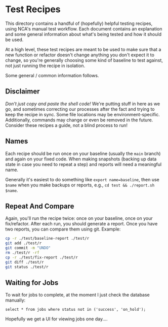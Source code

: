# Test Recipes

This directory contains a handful of (hopefully) helpful testing recipes, using
NCA's manual test workflow. Each document contains an explanation and some
general information about what's being tested and how it should be used.

At a high level, these test recipes are meant to be used to make sure that a
new function or refactor doesn't change anything you don't expect it to change,
so you're generally choosing some kind of baseline to test against, not just
running the recipe in isolation.

Some general / common information follows.

## Disclaimer

*Don't just copy and paste the shell code!* We're putting stuff in here as we
go, and sometimes correcting our processes after the fact and trying to keep
the recipe in sync. Some file locations may be environment-specific.
Additionally, commands may change or even be removed in the future. Consider
these recipes a guide, not a blind process to run!

## Names

Each recipe should be run once on your baseline (usually the `main` branch) and
again on your fixed code. When making snapshots (backing up data state in case
you need to repeat a step) and reports will need a meaningful name.

Generally it's easiest to do something like `export name=baseline`, then use
`$name` when you make backups or reports, e.g., `cd test && ./report.sh $name`.

## Repeat And Compare

Again, you'll run the recipe twice: once on your baseline, once on your
fix/refactor. After each run, you should generate a report. Once you have two
reports, you can compare them using git. Example:

```bash
cp -r ./test/baseline-report ./test/r
git add ./test/r
git commit -m "UNDO"
rm ./test/r -rf
cp -r ./test/fix-report ./test/r
git diff ./test/r
git status ./test/r
```

## Waiting for Jobs

To wait for jobs to complete, at the moment I just check the database manually:

    select * from jobs where status not in ('success', 'on_hold');

Hopefully we get a UI for viewing jobs one day....
